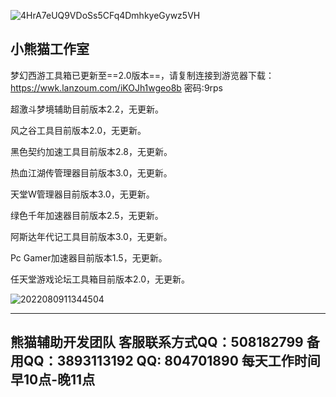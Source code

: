 
![4HrA7eUQ9VDoSs5CFq4DmhkyeGywz5VH](https://github.com/xxmgzs/cn/assets/168041422/3ffd9ff3-4965-42c0-94b5-8a6d7c2638ad)





 小熊猫工作室
--------------

梦幻西游工具箱已更新至==2.0版本==，请复制连接到游览器下载：https://wwk.lanzoum.com/iKOJh1wgeo8b  密码:9rps

超激斗梦境辅助目前版本2.2，无更新。

风之谷工具目前版本2.0，无更新。

黑色契约加速工具目前版本2.8，无更新。

热血江湖传管理器目前版本3.0，无更新。

天堂W管理器目前版本3.0，无更新。

绿色千年加速器目前版本2.5，无更新。

阿斯达年代记工具目前版本3.0，无更新。

Pc Gamer加速器目前版本1.5，无更新。

任天堂游戏论坛工具箱目前版本2.0，无更新。


![2022080911344504](https://github.com/xxmgzs/cn/assets/168041422/ac1f721e-413b-4013-997f-0018314fe0c2)


---------------
熊猫辅助开发团队
客服联系方式QQ：508182799
备用QQ：3893113192 QQ: 804701890
每天工作时间早10点-晚11点
----------------


